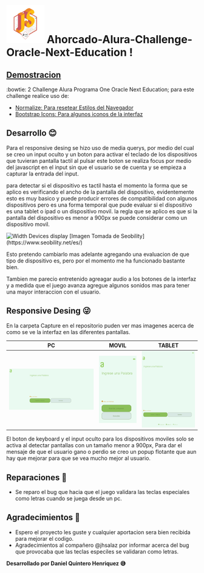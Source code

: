 # <img src="https://raw.githubusercontent.com/Danielo27/Ahorcado-Alura-Challenge-Oracle-Next-Education-/main/img/insignia%20alura.png" type="image/png" alt="insignia alura" widt=100 height=100> Ahorcado-Alura-Challenge-Oracle-Next-Education !



## [Demostracion](https://danielo27.github.io/Ahorcado-Alura-Challenge-Oracle-Next-Education-/)


:bowtie: 2 Challenge Alura Programa One Oracle Next Education; para este challenge realice uso de:

 - [Normalize: Para resetear Estilos del Navegador](https://necolas.github.io/normalize.css/)
 - [Bootstrap Icons: Para algunos iconos de la interfaz](https://icons.getbootstrap.com/)

## Desarrollo :blush:

Para el responsive desing se hizo uso de media querys, por medio del cual se creo un input oculto y un boton para activar el teclado de los dispositivos que tuvieran pantalla tactil al pulsar este boton se realiza focus por medio del javascript en el input sin que el usuario se de cuenta y se empieza a capturar la entrada del input.

para detectar si el dispositivo es tactil hasta el momento la forma que se aplico es verificando el ancho de la pantalla del dispositivo, evidentemente esto es muy basico y puede producir errores de compatibilidad con algunos dispositivos pero es una forma temporal que pude evaluar si el dispositivo es una tablet o ipad o un dispositivo movil. la regla que se aplico es que si la pantalla del dispositivo es menor a 900px se puede considerar como un dispositivo movil.

<img src="https://www.seobility.net/en/wiki/images/6/6f/Media-Queries.png" alt="Width Devices display" />
[Imagen Tomada de Seobility](https://www.seobility.net/es/)

Esto pretendo cambiarlo mas adelante agregando una evaluacion de que tipo de dispositivo es, pero por el momento me ha funcionado bastante bien.

Tambien me parecio entretenido agreagar audio a los botones de la interfaz y a medida que el juego avanza agregue algunos sonidos mas para tener una mayor interaccion con el usuario.

## Responsive Desing :stuck_out_tongue_winking_eye:

En la carpeta Capture en el repositorio puden ver mas imagenes acerca de como se ve la interfaz en las diferentes pantallas.

|PC|MOVIL|TABLET|
|--|--|--|
|<img src="https://raw.githubusercontent.com/Danielo27/Ahorcado-Alura-Challenge-Oracle-Next-Education-/main/capture/PC_Add_Word.PNG" width="600px">| <img src="https://raw.githubusercontent.com/Danielo27/Ahorcado-Alura-Challenge-Oracle-Next-Education-/main/capture/Phone_Add_Words.png" width="200px">|<img src="https://raw.githubusercontent.com/Danielo27/Ahorcado-Alura-Challenge-Oracle-Next-Education-/main/capture/Tablet_Add_Word.png" width="300px">

El boton de keyboard y el input oculto para los dispositivos moviles solo se activa al detectar pantallas con un tamaño menor a 900px, Para dar el mensaje de que el usuario gano o perdio se creo un popup flotante que aun hay que mejorar para que se vea mucho mejor al usuario.

## Reparaciones :wrench:

- Se reparo el bug que hacia que el juego validara las teclas especiales como letras cuando se juega desde un pc.

## Agradecimientos :punch:

- Espero el proyecto les guste y cualquier aportacion sera bien recibida para mejorar el codigo.
- Agradecimientos al compañero @jhsalaz por informar acerca del bug que provocaba que las teclas especiles se validaran como letras.

**Desarrollado por Daniel Quintero Henriquez :sweat_smile:**
